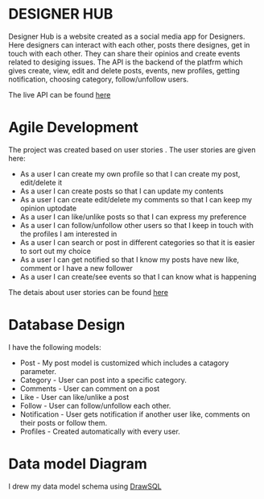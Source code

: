 # DESIGNER HUB

Designer Hub is a website created as a social media app for Designers. Here designers can interact with each other, posts there designes, get in touch with each other. They can share their opinios and create events related to desiging issues. The API is the backend of the platfrm which gives  create, view, edit and delete posts, events, new profiles, getting notification, choosing category, follow/unfollow users. 

The live API can be found [here](https://designerhubbackend-ebd8c03488fb.herokuapp.com/)

# Agile Development

The project was created based on user stories . The user stories are given here:

* As a user I can create my own profile so that I can create my post, edit/delete it
* As a user I can create posts so that I can update my contents
* As a user I can create edit/delete my comments so that I can keep my opinion uptodate
* As a user I can like/unlike posts so that I can express my preference
* As a user I can follow/unfollow other users so that I keep in touch with the profiles I am interested in
* As a user I can search or post in different categories so that it is easier to sort out my choice
* As a user I can get notified so that I know my posts have new like, comment or I have a new follower
* As a user I can create/see events so that I can know what is happening


The detais about user stories can be found [here](https://github.com/users/farhatamannaislam/projects/6/views/1)

# Database Design

I have the following models:

* Post - My post model is customized which includes a catagory parameter. 
* Category - User can post into a specific category.
* Comments - User can comment on a post
* Like - User can like/unlike a post
* Follow - User can follow/unfollow each other.
* Notification - User gets notification if another user like, comments on their posts or follow them.
* Profiles - Created automatically with every user.

# Data model Diagram

I drew my data model schema using [DrawSQL](https://drawsql.app/)



